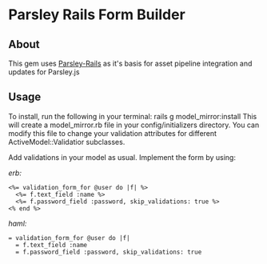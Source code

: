 # Parsley Rails Form Builder

## About
This gem uses [Parsley-Rails](https://github.com/mekishizufu/parsley-rails) as it's basis for asset pipeline integration and updates for Parsley.js

## Usage

To install, run the following in your terminal:
    rails g model_mirror:install
This will create a model_mirror.rb file in your config/initializers directory. You can modify this file to change your validation attributes for different ActiveModel::Validatior subclasses.

Add validations in your model as usual. Implement the form by using:

*erb:*

    <%= validation_form_for @user do |f| %>
      <%= f.text_field :name %>
      <%= f.password_field :password, skip_validations: true %>
    <% end %>
*haml:*

    = validation_form_for @user do |f|
      = f.text_field :name
      = f.password_field :password, skip_validations: true
